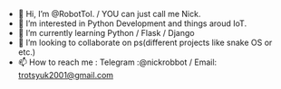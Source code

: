 - 👋 Hi, I’m @RobotToI. / YOU can just call me Nick.
- 👀 I’m interested in Python Development and things aroud IoT.
- 🌱 I’m currently learning Python / Flask / Django
- 💞️ I’m looking to collaborate on ps(different projects like snake OS or etc.)
- 📫 How to reach me : Telegram :@nickrobbot / Email: trotsyuk2001@gmail.com


